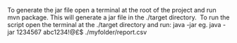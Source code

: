 To generate the jar file open a terminal at the root of the project and run mvn package. This will generate a jar file in the ./target directory. 
To run the script open the terminal at the ./target directory and run: java -jar <application stage folder id> <access token> <pathtooutputfile>
eg. java -jar 1234567 abc1234!@£$ ./myfolder/report.csv